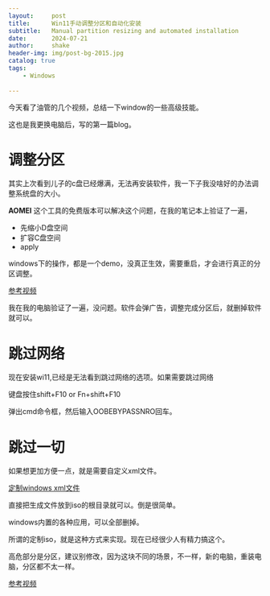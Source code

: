 ```yaml
---
layout:     post
title:      Win11手动调整分区和自动化安装
subtitle:   Manual partition resizing and automated installation
date:       2024-07-21
author:     shake
header-img: img/post-bg-2015.jpg
catalog: true
tags:
    - Windows
	
---
```


今天看了油管的几个视频，总结一下window的一些高级技能。

这也是我更换电脑后，写的第一篇blog。

# 调整分区

其实上次看到儿子的c盘已经爆满，无法再安装软件，我一下子我没啥好的办法调整系统盘的大小。

**AOMEI** 这个工具的免费版本可以解决这个问题，在我的笔记本上验证了一遍，

* 先缩小D盘空间
* 扩容C盘空间
* apply

windows下的操作，都是一个demo，没真正生效，需要重启，才会进行真正的分区调整。

[参考视频](https://www.youtube.com/watch?v=HV_KQ5mWG7g&ab_channel=%E8%B1%AA%E5%AE%A2%E5%B9%AB)

我在我的电脑验证了一遍，没问题。软件会弹广告，调整完成分区后，就删掉软件就可以。

# 跳过网络

现在安装wi11,已经是无法看到跳过网络的选项。如果需要跳过网络

键盘按住shift+F10 or Fn+shift+F10

弹出cmd命令框，然后输入OOBEBYPASSNRO回车。


# 跳过一切

如果想更加方便一点，就是需要自定义xml文件。

[定制windows xml文件](https://schneegans.de/windows/unattend-generator/)

直接把生成文件放到iso的根目录就可以。倒是很简单。

windows内置的各种应用，可以全部删掉。

所谓的定制iso，就是这种方式来实现。现在已经很少人有精力搞这个。

高危部分是分区，建议别修改，因为这块不同的场景，不一样，新的电脑，重装电脑，分区都不太一样。

[参考视频](https://www.youtube.com/watch?v=OaMpdzkfsQU&t=2s&ab_channel=%E5%B0%8F%E5%8F%8B%E7%8E%A9%E9%9B%BB%E8%85%A6)